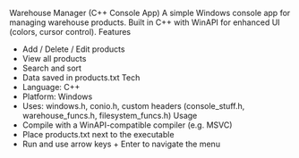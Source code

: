 Warehouse Manager (C++ Console App)
A simple Windows console app for managing warehouse products. Built in C++ with WinAPI for enhanced UI (colors, cursor control).
Features
- Add / Delete / Edit products
- View all products
- Search and sort
- Data saved in products.txt
Tech
- Language: C++
- Platform: Windows
- Uses: windows.h, conio.h, custom headers (console_stuff.h, warehouse_funcs.h, filesystem_funcs.h)
Usage
- Compile with a WinAPI-compatible compiler (e.g. MSVC)
- Place products.txt next to the executable
- Run and use arrow keys + Enter to navigate the menu
